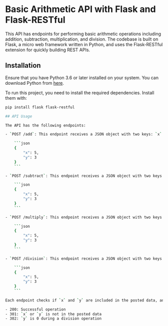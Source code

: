 # Basic Arithmetic API with Flask and Flask-RESTful

This API has endpoints for performing basic arithmetic operations including addition, subtraction, multiplication, and division. The codebase is built on Flask, a micro web framework written in Python, and uses the Flask-RESTful extension for quickly building REST APIs.

## Installation

Ensure that you have Python 3.6 or later installed on your system. You can download Python from [here](https://www.python.org/downloads/).

To run this project, you need to install the required dependencies. Install them with:

```bash
pip install flask flask-restful

## API Usage

The API has the following endpoints:

- `POST /add`: This endpoint receives a JSON object with two keys: `x` and `y` (both integers). It adds the two numbers together and returns the result. An example of a valid request body is:

    ```json
    {
        "x": 5,
        "y": 3
    }
    ```

- `POST /subtract`: This endpoint receives a JSON object with two keys: `x` and `y` (both integers). It subtracts `y` from `x` and returns the result. An example of a valid request body is:

    ```json
    {
        "x": 5,
        "y": 3
    }
    ```

- `POST /multiply`: This endpoint receives a JSON object with two keys: `x` and `y` (both integers). It multiplies `x` by `y` and returns the result. An example of a valid request body is:

    ```json
    {
        "x": 5,
        "y": 3
    }
    ```

- `POST /division`: This endpoint receives a JSON object with two keys: `x` and `y` (both integers). It divides `x` by `y` and returns the result. If `y` is 0, it returns an error. An example of a valid request body is:

    ```json
    {
        "x": 5,
        "y": 3
    }
    ```
    
Each endpoint checks if `x` and `y` are included in the posted data, and returns a status code indicating the result of the operation. The status codes are as follows:

- 200: Successful operation
- 301: `x` or `y` is not in the posted data
- 302: `y` is 0 during a division operation

